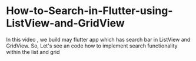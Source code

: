 # How-to-Search-in-Flutter-using-ListView-and-GridView
 In this video , we build may flutter app which has search bar in ListView and GridView. So, Let's see an code how to implement search functionality within the list and grid
